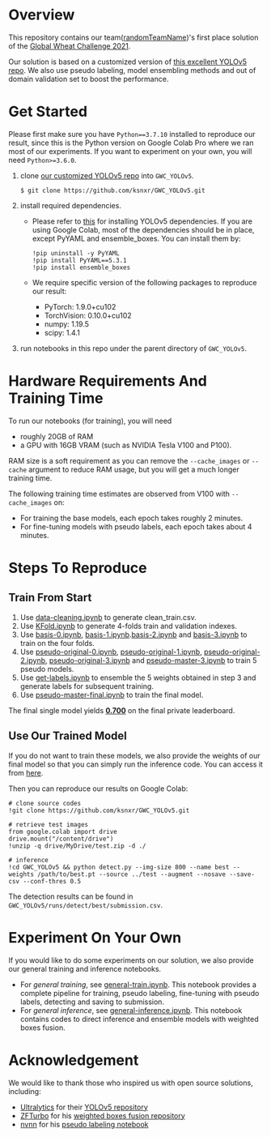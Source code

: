 # Overview
This repository contains our team([randomTeamName](https://www.aicrowd.com/challenges/global-wheat-challenge-2021/teams/randomTeamName))'s first place solution of the [Global Wheat Challenge 2021](https://www.aicrowd.com/challenges/global-wheat-challenge-2021). <!-- comprised of [ksnxr](https://www.aicrowd.com/participants/ksnxr) and [czz1997](https://www.aicrowd.com/participants/czz1997). -->

Our solution is based on a customized version of [this excellent YOLOv5 repo](https://github.com/ultralytics/yolov5).
We also use pseudo labeling, model ensembling methods and out of domain validation set to boost the performance.

# Get Started
Please first make sure you have `Python==3.7.10` installed to reproduce our result, since this is the Python version on Google Colab Pro where we ran most of our experiments. If you want to experiment on your own, you will need `Python>=3.6.0`.

1. clone [our customized YOLOv5 repo](https://github.com/ksnxr/GWC_YOLOv5) into `GWC_YOLOv5`.
    ```
    $ git clone https://github.com/ksnxr/GWC_YOLOv5.git
    ```
2. install required dependencies.
    * Please refer to [this](https://github.com/ultralytics/yolov5#quick-start-examples) for installing YOLOv5 dependencies.
      If you are using Google Colab, most of the dependencies should be in place, except PyYAML and ensemble_boxes. You can install them by:
      ```
      !pip uninstall -y PyYAML
      !pip install PyYAML==5.3.1
      !pip install ensemble_boxes
      ```
    * We require specific version of the following packages to reproduce our result:

        * PyTorch: 1.9.0+cu102
        * TorchVision: 0.10.0+cu102
        * numpy: 1.19.5
        * scipy: 1.4.1
    
        <!-- You can install these packages by:
        ```
        $ cd GWC_solution && pip install requirements.txt
        ``` -->
    
3. run notebooks in this repo under the parent directory of `GWC_YOLOv5`.    
   
# Hardware Requirements And Training Time

To run our notebooks (for training), you will need 
* roughly 20GB of RAM 
* a GPU with 16GB VRAM (such as NVIDIA Tesla V100 and P100).

RAM size is a soft requirement as you can remove the `--cache_images` or `--cache` argument to reduce RAM usage, but you will get a much longer training time.

The following training time estimates are observed from V100 with `--cache_images` on:
* For training the base models, each epoch takes roughly 2 minutes.
* For fine-tuning models with pseudo labels, each epoch takes about 4 minutes.

# Steps To Reproduce

## Train From Start
<!--0. Download this repo and run `git clone https://github.com/ksnxr/GWC_YOLOv5.git` to clone the customized YOLOv5.-->
1. Use [data-cleaning.ipynb](data-cleaning.ipynb) to generate clean_train.csv.
2. Use [KFold.ipynb](KFold.ipynb) to generate 4-folds train and validation indexes.
3. Use [basis-0.ipynb](basis/basis-0.ipynb), [basis-1.ipynb](basis/basis-1.ipynb).[basis-2.ipynb](basis/basis-2.ipynb) and [basis-3.ipynb](basis/basis-3.ipynb) to train on the four folds.
4. Use [pseudo-original-0.ipynb](pseudo/pseudo-original-0.ipynb), [pseudo-original-1.ipynb](pseudo/pseudo-original-1.ipynb), [pseudo-original-2.ipynb](pseudo/pseudo-original-2.ipynb), [pseudo-original-3.ipynb](pseudo/pseudo-original-3.ipynb) and [pseudo-master-3.ipynb](pseudo/pseudo-master-3.ipynb) to train 5 pseudo models.
5. Use [get-labels.ipynb](get-labels.ipynb) to ensemble the 5 weights obtained in step 3 and generate labels for subsequent training.
6. Use [pseudo-master-final.ipynb](pseudo-master-final.ipynb) to train the final model.

The final single model yields [**0.700**](https://www.aicrowd.com/challenges/global-wheat-challenge-2021/submissions/149238) on the final private leaderboard.

## Use Our Trained Model
If you do not want to train these models, we also provide the weights of our final model so that you can simply run the inference code. 
You can access it from [here](https://drive.google.com/file/d/1-Figr7M-AJvrfbLq7jqpJeGhyrf5Un44/view?usp=sharing).

Then you can reproduce our results on Google Colab:
```
# clone source codes
!git clone https://github.com/ksnxr/GWC_YOLOv5.git

# retrieve test images
from google.colab import drive
drive.mount("/content/drive")
!unzip -q drive/MyDrive/test.zip -d ./

# inference
!cd GWC_YOLOv5 && python detect.py --img-size 800 --name best --weights /path/to/best.pt --source ../test --augment --nosave --save-csv --conf-thres 0.5
```

The detection results can be found in `GWC_YOLOv5/runs/detect/best/submission.csv`.

# Experiment On Your Own
If you would like to do some experiments on our solution, we also provide our general training and inference notebooks. 

* For _general training_, see [general-train.ipynb](general/general-train.ipynb). This notebook provides a complete pipeline for training, pseudo labeling, fine-tuning with pseudo labels, detecting and saving to submission.
* For _general inference_, see [general-inference.ipynb](general/general-inference.ipynb). This notebook contains codes to direct inference and ensemble models with weighted boxes fusion.

<!--
# Environment
A huge amount of the computation was powered by Google Colab Pro.

We ran our code under the following environment:

* Python: 3.7.10
* PyTorch: 1.9.0+cu102
* TorchVision: 0.10.0+cu102
* numpy: 1.19.5
* scipy: 1.4.1
-->

# Acknowledgement

We would like to thank those who inspired us with open source solutions, including: 

* [Ultralytics](https://github.com/ultralytics) for their [YOLOv5 repository](https://github.com/ultralytics/yolov5)
* [ZFTurbo](https://github.com/zfturbo) for his [weighted boxes fusion repository](https://github.com/ZFTurbo/Weighted-Boxes-Fusion)
* [nvnn](https://www.kaggle.com/nvnnghia) for his [pseudo labeling notebook](https://www.kaggle.com/nvnnghia/yolov5-pseudo-labeling)
